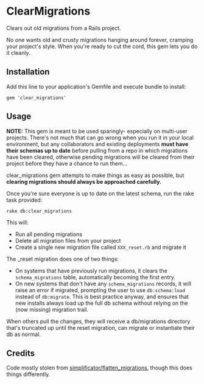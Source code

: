 # ClearMigrations

Clears out old migrations from a Rails project.

No one wants old and crusty migrations hanging around forever, cramping your project's style. When you're ready to cut the cord, this gem lets you do it cleanly. 

## Installation

Add this line to your application's Gemfile and execute bundle to install:

    gem 'clear_migrations'


## Usage

**NOTE:** This gem is meant to be used sparingly- especially on multi-user projects. There's not much that can go wrong when you run it in your local environment, but any collaborators and existing deployments **must have their schemas up to date** before pulling from a repo in which migrations have been cleared, otherwise pending migrations will be cleared from their project before they have a chance to run them...

clear_migrations gem attempts to make things as easy as possible, but **clearing migrations should always be approached carefully.**

Once you're sure everyone is up to date on the latest schema, run the rake task provided:

    rake db:clear_migrations

This will:

 - Run all pending migrations
 - Delete all migration files from your project
 - Create a single new migration file called `XXX_reset.rb` and migrate it

The _reset migration does one of two things:

 - On systems that have previously run migrations, it clears the `schema_migrations` table, automatically becoming the first entry.
 - On new systems that don't have any `schema_migrations` records, it will raise an error if migrated, prompting the user to use `db:schema:load` instead of `db:migrate`. This is best practice anyway, and ensures that new installs always load up the full db schema without relying on the (now missing) migration trail.  

When others pull the changes, they will receive a db/migrations directory that's truncated up until the reset migration, can migrate or instantiate their db as normal.
 

## Credits

Code mostly stolen from [simplificator/flatten_migrations](https://github.com/simplificator/flatten_migrations), though this does things differently.


